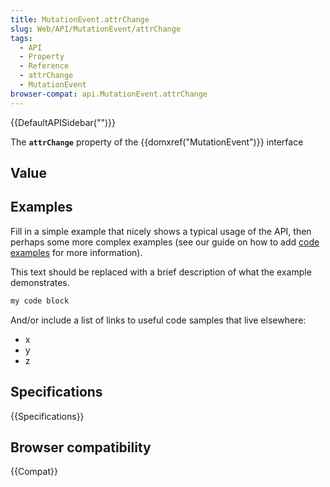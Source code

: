 ```yaml
---
title: MutationEvent.attrChange
slug: Web/API/MutationEvent/attrChange
tags:
  - API
  - Property
  - Reference
  - attrChange
  - MutationEvent
browser-compat: api.MutationEvent.attrChange
---
```

{{DefaultAPISidebar("")}}

The **`attrChange`** property of the {{domxref("MutationEvent")}} interface 

## Value



## Examples

Fill in a simple example that nicely shows a typical usage of the API, then perhaps some more complex examples (see our guide on how to add [code examples](/en-US/docs/MDN/Contribute/Structures/Code_examples) for more information).

This text should be replaced with a brief description of what the example demonstrates.

```js
my code block
```

And/or include a list of links to useful code samples that live elsewhere:

*   x
*   y
*   z

## Specifications

{{Specifications}}

## Browser compatibility

{{Compat}}



